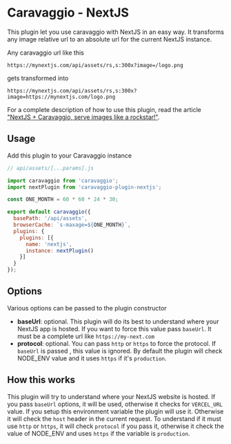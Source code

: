 # Caravaggio - NextJS

This plugin let you use caravaggio with NextJS in an easy way. It transforms any image relative url
to an absolute url for the current NextJS instance.

Any caravaggio url like this

```
https://mynextjs.com/api/assets/rs,s:300x?image=/logo.png
```

gets transformed into

```
https://mynextjs.com/api/assets/rs,s:300x?image=https://mynextjs.com/logo.png
```

For a complete description of how to use this plugin, read the article 
["NextJS + Caravaggio, serve images like a rockstar!"](https://ramielcreations.com/nextjs-images).

## Usage

Add this plugin to your Caravaggio instance

```js
// api/assets/[...params].js

import caravaggio from 'caravaggio';
import nextPlugin from 'caravaggio-plugin-nextjs';

const ONE_MONTH = 60 * 60 * 24 * 30;

export default caravaggio({
  basePath: '/api/assets',
  browserCache: `s-maxage=${ONE_MONTH}`,
  plugins: {
    plugins: [{
      name: 'nextjs',
      instance: nextPlugin()
    }]
  }
});
```

## Options

Various options can be passed to the plugin constructor

- __baseUrl__: optional. This plugin will do its best to understand where your NextJS app is hosted. 
  If you want to force this value pass `baseUrl`. It must be a complete url like `https://my-next.com`
- __protocol__: optional. You can pass `http` or `https` to force the protocol. If `baseUrl` is passed
  , this value is ignored. By default the plugin will check NODE_ENV value and it uses `https` if 
  it's `production`.

## How this works

This plugin will try to understand where your NextJS website is hosted. If you pass `baseUrl` options, it will be used,
otherwise it checks for `VERCEL_URL` value. If you setup this environment variable the plugin will use it. Otherwise it will
check the `host` header in the current request. To understand if it must use `http` or `https`, it will check
`protocol` if you pass it, otherwise it check the value of NODE_ENV and uses `https` if the variable is `production`.
